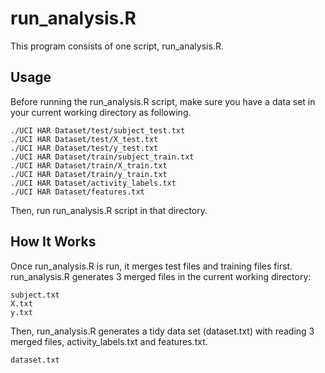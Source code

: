 
run_analysis.R
==============

This program consists of one script, run_analysis.R.


Usage
-----

Before running the run_analysis.R script, make sure you have a data set
in your current working directory as following.

    ./UCI HAR Dataset/test/subject_test.txt
    ./UCI HAR Dataset/test/X_test.txt
    ./UCI HAR Dataset/test/y_test.txt
    ./UCI HAR Dataset/train/subject_train.txt
    ./UCI HAR Dataset/train/X_train.txt
    ./UCI HAR Dataset/train/y_train.txt
    ./UCI HAR Dataset/activity_labels.txt
    ./UCI HAR Dataset/features.txt

Then, run run_analysis.R script in that directory.


How It Works
------------

Once run_analysis.R is run, it merges test files and training files first.
run_analysis.R generates 3 merged files in the current working directory:

    subject.txt
    X.txt
    y.txt

Then, run_analysis.R generates a tidy data set (dataset.txt) with reading
3 merged files, activity_labels.txt and features.txt.

    dataset.txt



